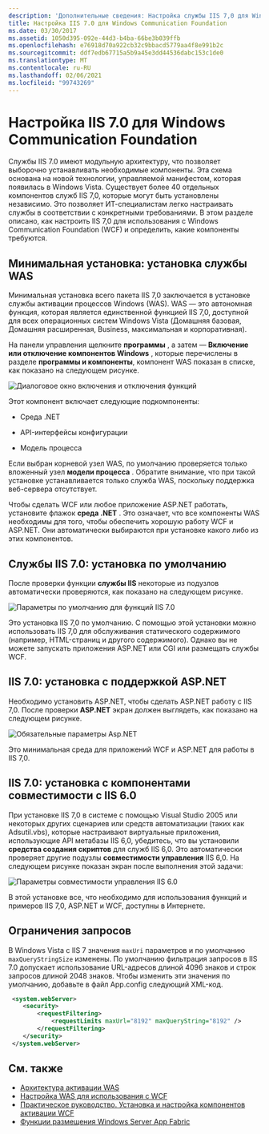```yaml
---
description: 'Дополнительные сведения: Настройка службы IIS 7,0 для Windows Communication Foundation'
title: Настройка IIS 7.0 для Windows Communication Foundation
ms.date: 03/30/2017
ms.assetid: 1050d395-092e-44d3-b4ba-66be3b039ffb
ms.openlocfilehash: e76918d70a922cb32c9bbacd5779aa4f8e991b2c
ms.sourcegitcommit: ddf7edb67715a5b9a45e3dd44536dabc153c1de0
ms.translationtype: MT
ms.contentlocale: ru-RU
ms.lasthandoff: 02/06/2021
ms.locfileid: "99743269"
---
```

# <a name="configuring-internet-information-services-70-for-windows-communication-foundation"></a>Настройка IIS 7.0 для Windows Communication Foundation

Службы IIS 7.0 имеют модульную архитектуру, что позволяет выборочно устанавливать необходимые компоненты. Эта схема основана на новой технологии, управляемой манифестом, которая появилась в Windows Vista. Существует более 40 отдельных компонентов служб IIS 7,0, которые могут быть установлены независимо. Это позволяет ИТ-специалистам легко настраивать службы в соответствии с конкретными требованиями. В этом разделе описано, как настроить IIS 7,0 для использования с Windows Communication Foundation (WCF) и определить, какие компоненты требуются.

## <a name="minimal-installation-installing-was"></a>Минимальная установка: установка службы WAS

 Минимальная установка всего пакета IIS 7,0 заключается в установке службы активации процессов Windows (WAS). WAS — это автономная функция, которая является единственной функцией IIS 7,0, доступной для всех операционных систем Windows Vista (Домашняя базовая, Домашняя расширенная, Business, максимальная и корпоративная).

 На панели управления щелкните **программы** , а затем — **Включение или отключение компонентов Windows** , которые перечислены в разделе **программы и компоненты**, компонент WAS показан в списке, как показано на следующем рисунке.

 ![Диалоговое окно включения и отключения функций](media/wcfc-turnfeaturesonoroffs.gif "wcfc_TurnFeaturesOnOrOffs")

 Этот компонент включает следующие подкомпоненты:

- Среда .NET

- API-интерфейсы конфигурации

- Модель процесса

 Если выбран корневой узел WAS, по умолчанию проверяется только вложенный узел **модели процесса** . Обратите внимание, что при такой установке устанавливается только служба WAS, поскольку поддержка веб-сервера отсутствует.

 Чтобы сделать WCF или любое приложение ASP.NET работать, установите флажок **среда .NET** . Это означает, что все компоненты WAS необходимы для того, чтобы обеспечить хорошую работу WCF и ASP.NET. Они автоматически выбираются при установке какого либо из этих компонентов.

## <a name="iis-70-default-installation"></a>Службы IIS 7.0: установка по умолчанию

 После проверки функции **службы IIS** некоторые из подузлов автоматически проверяются, как показано на следующем рисунке.

 ![Параметры по умолчанию для функций IIS 7.0](media/wcfc-turningfeaturesonoroff2.gif "wcfc_TurningFeaturesOnOrOff2")

 Это установка IIS 7,0 по умолчанию. С помощью этой установки можно использовать IIS 7,0 для обслуживания статического содержимого (например, HTML-страниц и другого содержимого). Однако вы не можете запускать приложения ASP.NET или CGI или размещать службы WCF.

## <a name="iis-70-installation-with-aspnet-support"></a>IIS 7.0: установка с поддержкой ASP.NET

 Необходимо установить ASP.NET, чтобы сделать ASP.NET работу с IIS 7,0. После проверки **ASP.NET** экран должен выглядеть, как показано на следующем рисунке.

 ![Обязательные параметры Asp.NET](media/wcfc-trunfeaturesonoroff3s.gif "wcfc_TrunFeaturesOnOrOFf3s")

 Это минимальная среда для приложений WCF и ASP.NET для работы в IIS 7,0.

## <a name="iis-70-installation-with-iis-60-compatibility-components"></a>IIS 7.0: установка с компонентами совместимости с IIS 6.0

 При установке IIS 7,0 в системе с помощью Visual Studio 2005 или некоторых других сценариев или средств автоматизации (таких как Adsutil.vbs), которые настраивают виртуальные приложения, использующие API метабазы IIS 6,0, убедитесь, что вы установили **средства создания скриптов** для служб IIS 6,0. Это автоматически проверяет другие подузлы **совместимости управления** IIS 6,0. На следующем рисунке показан экран после выполнения этой задачи:

 ![Параметры совместимости управления IIS 6.0](media/scfc-turnfeaturesonoroff5s.gif "scfc_TurnFeaturesOnOrOff5s")

 В этой установке все, что необходимо для использования функций и примеров IIS 7,0, ASP.NET и WCF, доступны в Интернете.

## <a name="request-limits"></a>Ограничения запросов

 В Windows Vista с IIS 7 значения `maxUri` параметров и по умолчанию `maxQueryStringSize` изменены. По умолчанию фильтрация запросов в IIS 7.0 допускает использование URL-адресов длиной 4096 знаков и строк запросов длиной 2048 знаков. Чтобы изменить эти значения по умолчанию, добавьте в файл App.config следующий XML-код.

```xml
 <system.webServer>
    <security>
        <requestFiltering>
            <requestLimits maxUrl="8192" maxQueryString="8192" />
        </requestFiltering>
    </security>
 </system.webServer>
 ```

## <a name="see-also"></a>См. также

- [Архитектура активации WAS](was-activation-architecture.md)
- [Настройка WAS для использования с WCF](configuring-the-wpa--service-for-use-with-wcf.md)
- [Практическое руководство. Установка и настройка компонентов активации WCF](how-to-install-and-configure-wcf-activation-components.md)
- [Функции размещения Windows Server App Fabric](/previous-versions/appfabric/ee677189(v=azure.10))
